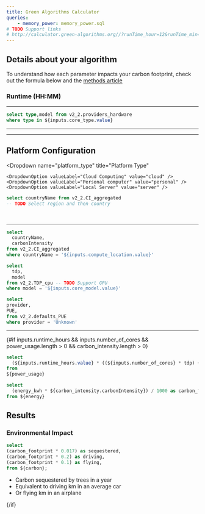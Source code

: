 ```yaml
---
title: Green Algorithms Calculator
queries:
    - memory_power: memory_power.sql
# TODO Support links
# http://calculator.green-algorithms.org//?runTime_hour=12&runTime_min=0&appVersion=v2.2&locationContinent=Europe&locationCountry=Austria&locationRegion=AT&coreType=CPU&numberCPUs=12&CPUmodel=Xeon%20E5-2683%20v4&memory=64&platformType=localServer
---
```


## Details about your algorithm

To understand how each parameter impacts your carbon footprint, check out the formula below and the [methods article](https://onlinelibrary.wiley.com/doi/10.1002/advs.202100707)

### Runtime (HH:MM)
<Dropdown name=runtime_hours title="Hours">
<DropdownOption valueLabel="1 Hours" value=1 default/>
<DropdownOption valueLabel="2 Hours" value=2 />
<DropdownOption valueLabel="3 Hours" value=3 />
</Dropdown>

<Dropdown name=runtime_minutes title="Minutes">
<DropdownOption valueLabel="1 min" value=1 default />
<DropdownOption valueLabel="2 min" value=2 />
<DropdownOption valueLabel="3 min" value=3 />
</Dropdown>

---

<Dropdown name=core_type title="Type of cores" multiple=true selectAllByDefault=true>
    <DropdownOption valueLabel="CPU" value="CPU" />
    <DropdownOption valueLabel="GPU" value="GPU" />
</Dropdown>

<!-- TODO Slider? -->
<TextInput
    name=number_of_cores
    title="Number of cores"
    defaultValue="12"
/>

```sql current_models
select type,model from v2_2.providers_hardware
where type in ${inputs.core_type.value}
```

<Dropdown name=core_model title="Model" data={current_models} value=model />

---

<TextInput
    name="memory"
    title="Memory (GB)"
    defaultValue="64"
/>

---

## Platform Configuration

<Dropdown
name="platform_type"
title="Platform Type"
>
    <DropdownOption valueLabel="Cloud Computing" value="cloud" />
    <DropdownOption valueLabel="Personal computer" value="personal" />
    <DropdownOption valueLabel="Local Server" value="server" />
</Dropdown>

<!-- {#if inputs.platform_type.value === 'cloud'}
TODO Cloud selection
{/if} -->

```sql location_country
select countryName from v2_2.CI_aggregated
-- TODO Select region and then country
```

<Dropdown
name=compute_location
title="Select location"
data={location_country}
value=countryName
/>

<br/>

<ButtonGroup name=real_cpu_usage title="Do you know the real usage factor of your CPU?" display="tabs">
    <ButtonGroupItem valueLabel="Yes" value=true />
    <ButtonGroupItem valueLabel="No" value=false default />
</ButtonGroup>

<ButtonGroup name=pue title="Do you know the Power Usage Efficiency (PUE) of your local data centre?" display="tabs">
    <ButtonGroupItem valueLabel="Yes" value=true />
    <ButtonGroupItem valueLabel="No" value=false default />
</ButtonGroup>


<ButtonGroup name=pragmatic_scaling_factor title="Do you want to use a Pragmatic Scaling Factor?" display="tabs">
    <ButtonGroupItem valueLabel="Yes" value=true />
    <ButtonGroupItem valueLabel="No" value=false default />
</ButtonGroup>

<!-- TODO App version?-->

---

```sql carbon_intensity
select 
  countryName,
  carbonIntensity 
from v2_2.CI_aggregated
where countryName = '${inputs.compute_location.value}'
```

```sql power_usage
select 
  tdp,
  model
from v2_2.TDP_cpu -- TODO Support GPU
where model = '${inputs.core_model.value}'
```

<!-- TODO select from provider -->
```sql pue
select
provider,
PUE,
from v2_2.defaults_PUE
where provider = 'Unknown'
```

---

{#if inputs.runtime_hours && inputs.number_of_cores && power_usage.length > 0 && carbon_intensity.length > 0}

```sql energy
select 
  (${inputs.runtime_hours.value} * ((${inputs.number_of_cores} * tdp) + memory_power.value) * pue.PUE * ${inputs.pragmatic_scaling_factor}) as energy_kwh
from 
${power_usage}
```

```sql carbon
select 
  (energy_kwh * ${carbon_intensity.carbonIntensity}) / 1000 as carbon_footprint 
from ${energy}
```

  ## Results

  <BigValue 
    data={carbon}
    value=carbon_footprint
    title="Carbon Footprint"
    subtitle="kg CO₂e"
    decimals={2}
  />

  <BigValue
    data={energy}
    value=energy_kwh
    title="Energy Consumption"
    subtitle="kWh"
    decimals={2}
  />

### Environmental Impact

```sql environment_impact
select
(carbon_footprint * 0.017) as sequestered,
(carbon_footprint * 0.2) as driving,
(carbon_footprint * 0.1) as flying,
from ${carbon};
```

  - Carbon sequestered by <Value data={environment_impact} value=sequestered format="number" decimals=1 /> trees in a year
  - Equivalent to driving <Value data={environment_impact} value=driving format="number" decimals=1 /> km in an average car
  - Or flying <Value data={environment_impact} value=flying format="number" decimals=1 /> km in an airplane

<!-- ### Computing cores VS Memory -->

<!-- ```sql donut_query -->
<!-- select 'Glazed' as donut, 213 as count -->
<!-- union all -->
<!-- select 'Cruller' as donut, 442 as count -->
<!-- union all -->
<!-- select 'Jelly-filled' as donut, 321 as count -->
<!-- union all -->
<!-- select 'Cream-filled' as donut, 350 as count -->
<!-- ``` -->

<!-- ```sql donut_data -->
<!-- select donut as name, count as value -->
<!-- from ${donut_query} -->
<!-- ``` -->

<!-- <ECharts config={ -->
<!--     { -->
<!--         tooltip: { -->
<!--             formatter: '{b}: {c} ({d}%)' -->
<!--         }, -->
<!--       series: [ -->
<!--         { -->
<!--           type: 'pie', -->
<!--           radius: ['40%', '70%'], -->
<!--           data: [...donut_data], -->
<!--         } -->
<!--       ] -->
<!--       } -->
<!--     } -->
<!-- /> -->

{/if}


